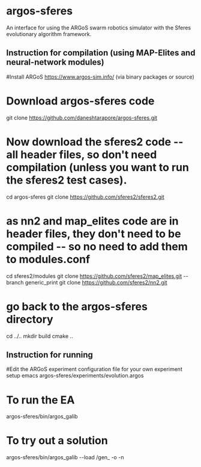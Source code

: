 argos-sferes
=======

An interface for using the ARGoS swarm robotics simulator with the Sferes evolutionary algorithm framework.


Instruction for compilation (using MAP-Elites and neural-network modules)
-------------

#Install ARGoS https://www.argos-sim.info/ (via binary packages or source)

# Download argos-sferes code
git clone https://github.com/daneshtarapore/argos-sferes.git

# Now download the sferes2 code -- all header files, so don't need compilation (unless you want to run the sferes2 test cases).
cd argos-sferes
git clone https://github.com/sferes2/sferes2.git 

# as nn2 and map_elites code are in header files, they don't need to be compiled -- so no need to add them to modules.conf
cd sferes2/modules
git clone https://github.com/sferes2/map_elites.git --branch generic_print
git clone https://github.com/sferes2/nn2.git

# go back to the argos-sferes directory
cd ../..
mkdir build
cmake ..


Instruction for running
-------------

#Edit the ARGoS experiment configuration file for your own experiment setup
emacs argos-sferes/experiments/evolution.argos

# To run the EA
argos-sferes/bin/argos_galib

# To try out a solution
argos-sferes/bin/argos_galib --load <path to generation file>/gen_<number> -o <output file> -n <number of individual in MAP>
